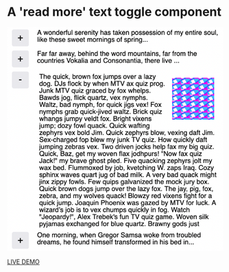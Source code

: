 # A 'read more' text toggle component

![Preview](./preview.png)

[LIVE DEMO](https://matthew-via-music.github.io/read-more-text-toggle/)
